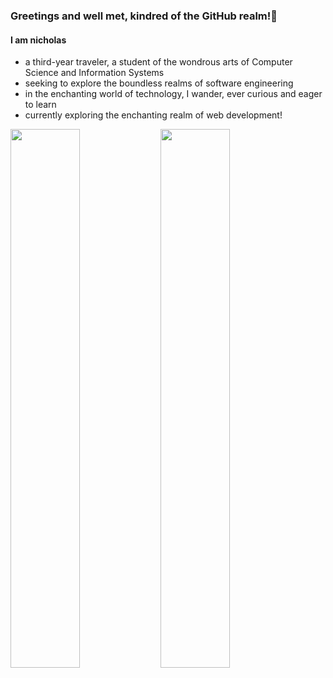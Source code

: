 ### Greetings and well met, kindred of the GitHub realm!👋
#### I am nicholas
<ul>
 <li>a third-year traveler, a student of the wondrous arts of Computer Science and Information Systems</li>
 <li>seeking to explore the boundless realms of software engineering</li>
 <li>in the enchanting world of technology, I wander, ever curious and eager to learn</li>
 <li>currently exploring the enchanting realm of web development!</li>
</ul>
<img align="left" width="47%" src="https://github-readme-stats.vercel.app/api?username=nicholas-hgit&show_icons=true&theme=radical&rank_icon=github" />
<img width="47%" src="https://github-readme-stats.vercel.app/api/top-langs/?username=nicholas-hgit&hide_progress=true&theme=radical"/>


 
